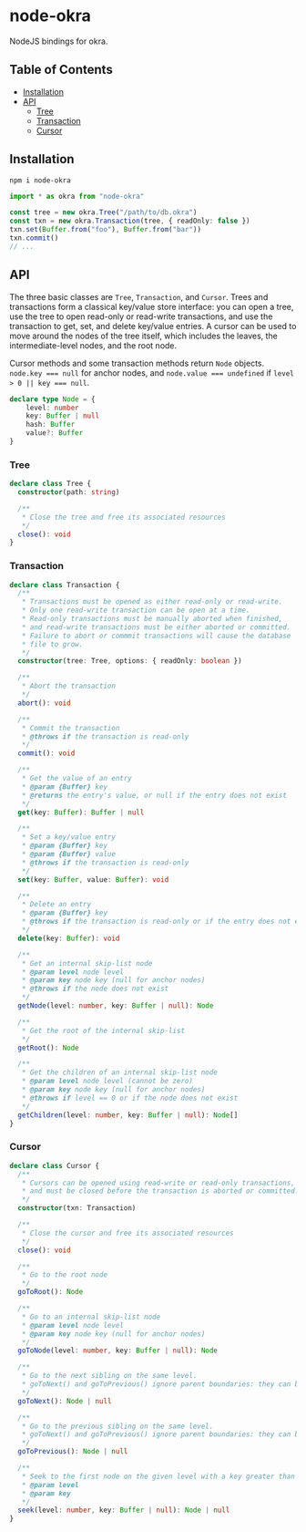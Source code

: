 # node-okra

NodeJS bindings for okra.

## Table of Contents

- [Installation](#installation)
- [API](#api)
  - [Tree](#tree)
  - [Transaction](#transaction)
  - [Cursor](#cursor)

## Installation

```
npm i node-okra
```

```ts
import * as okra from "node-okra"

const tree = new okra.Tree("/path/to/db.okra")
const txn = new okra.Transaction(tree, { readOnly: false })
txn.set(Buffer.from("foo"), Buffer.from("bar"))
txn.commit()
// ...
```

## API

The three basic classes are `Tree`, `Transaction`, and `Cursor`. Trees and transactions form a classical key/value store interface: you can open a tree, use the tree to open read-only or read-write transactions, and use the transaction to get, set, and delete key/value entries. A cursor can be used to move around the nodes of the tree itself, which includes the leaves, the intermediate-level nodes, and the root node.

Cursor methods and some transaction methods return `Node` objects. `node.key === null` for anchor nodes, and `node.value === undefined` if `level > 0 || key === null`.

```ts
declare type Node = {
	level: number
	key: Buffer | null
	hash: Buffer
	value?: Buffer
}
```

### Tree

```ts
declare class Tree {
  constructor(path: string)

  /**
   * Close the tree and free its associated resources
   */
  close(): void
}
```

### Transaction

```ts
declare class Transaction {
  /**
   * Transactions must be opened as either read-only or read-write.
   * Only one read-write transaction can be open at a time.
   * Read-only transactions must be manually aborted when finished,
   * and read-write transactions must be either aborted or committed.
   * Failure to abort or commmit transactions will cause the database
   * file to grow.
   */
  constructor(tree: Tree, options: { readOnly: boolean })

  /**
   * Abort the transaction
   */
  abort(): void

  /**
   * Commit the transaction
   * @throws if the transaction is read-only
   */
  commit(): void

  /**
   * Get the value of an entry
   * @param {Buffer} key
   * @returns the entry's value, or null if the entry does not exist
   */
  get(key: Buffer): Buffer | null

  /**
   * Set a key/value entry
   * @param {Buffer} key
   * @param {Buffer} value
   * @throws if the transaction is read-only
   */
  set(key: Buffer, value: Buffer): void

  /**
   * Delete an entry
   * @param {Buffer} key
   * @throws if the transaction is read-only or if the entry does not exist
   */
  delete(key: Buffer): void

  /**
   * Get an internal skip-list node
   * @param level node level
   * @param key node key (null for anchor nodes)
   * @throws if the node does not exist
   */
  getNode(level: number, key: Buffer | null): Node

  /**
   * Get the root of the internal skip-list
   */
  getRoot(): Node

  /**
   * Get the children of an internal skip-list node
   * @param level node level (cannot be zero)
   * @param key node key (null for anchor nodes)
   * @throws if level == 0 or if the node does not exist
   */
  getChildren(level: number, key: Buffer | null): Node[]
}
```

### Cursor

```ts
declare class Cursor {
  /**
   * Cursors can be opened using read-write or read-only transactions,
   * and must be closed before the transaction is aborted or committed.
   */
  constructor(txn: Transaction)

  /**
   * Close the cursor and free its associated resources
   */
  close(): void

  /**
   * Go to the root node
   */
  goToRoot(): Node

  /**
   * Go to an internal skip-list node
   * @param level node level
   * @param key node key (null for anchor nodes)
   */
  goToNode(level: number, key: Buffer | null): Node

  /**
   * Go to the next sibling on the same level.
   * goToNext() and goToPrevious() ignore parent boundaries: they can be used to traverse an entire level from beginning to end.
   */
  goToNext(): Node | null

  /**
   * Go to the previous sibling on the same level.
   * goToNext() and goToPrevious() ignore parent boundaries: they can be used to traverse an entire level from beginning to end.
   */
  goToPrevious(): Node | null

  /**
   * Seek to the first node on the given level with a key greater than or equal to the provided search key
   * @param level
   * @param key
   */
  seek(level: number, key: Buffer | null): Node | null
}
```